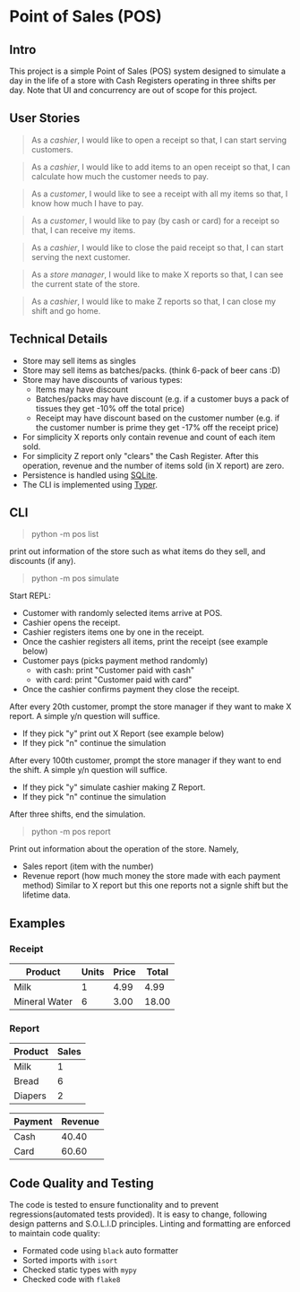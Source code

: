 # Point of Sales (POS)

## Intro

This project is a simple Point of Sales (POS) system designed to simulate a day in the life of a store with Cash Registers operating in three shifts per day. Note that UI and concurrency are out of scope for this project.

## User Stories

> As a *cashier*, I would like to open a receipt so that, I can start serving customers.

> As a *cashier*, I would like to add items to an open receipt so that, I can calculate how much the customer needs to pay.

> As a *customer*, I would like to see a receipt with all my items so that, I know how much I have to pay.

> As a *customer*, I would like to pay (by cash or card) for a receipt so that, I can receive my items.

> As a *cashier*, I would like to close the paid receipt so that, I can start serving the next customer.

> As a *store manager*, I would like to make X reports so that, I can see the current state of the store.

> As a *cashier*, I would like to make Z reports so that, I can close my shift and go home.

## Technical Details

- Store may sell items as singles
- Store may sell items as batches/packs. (think 6-pack of beer cans :D)
- Store may have discounts of various types:
  * Items may have discount
  * Batches/packs may have discount (e.g. if a customer buys a pack of tissues they get -10% off the total price)
  * Receipt may have discount based on the customer number (e.g. if the customer number is prime they get -17% off the receipt price)
- For simplicity X reports only contain revenue and count of each item sold.
- For simplicity Z report only "clears" the Cash Register. After this operation, revenue and the number of items sold (in X report) are zero.
- Persistence is handled using [SQLite](https://docs.python.org/3/library/sqlite3.html).
- The CLI is implemented using [Typer](https://typer.tiangolo.com/).


## CLI

> python -m pos list

print out information of the store such as what items do they sell, and discounts (if any).

> python -m pos simulate

Start REPL:
  - Customer with randomly selected items arrive at POS.
  - Cashier opens the receipt.
  - Cashier registers items one by one in the receipt.
  - Once the cashier registers all items, print the receipt (see example below)
  - Customer pays (picks payment method randomly)
    * with cash: print "Customer paid with cash"
    * with card: print "Customer paid with card"
  - Once the cashier confirms payment they close the receipt.

After every 20th customer, prompt the store manager if they want to make X report. A simple y/n question will suffice.
  * If they pick "y" print out X Report (see example below)
  * If they pick "n" continue the simulation

After every 100th customer, prompt the store manager if they want to end the shift. A simple y/n question will suffice.
  * If they pick "y" simulate cashier making Z Report.
  * If they pick "n" continue the simulation

After three shifts, end the simulation.

> python -m pos report

Print out information about the operation of the store. Namely,
- Sales report (item with the number)
- Revenue report (how much money the store made with each payment method)
Similar to X report but this one reports not a signle shift but the lifetime data.

## Examples

### Receipt

Product        | Units | Price |  Total  |
---------------|-------|-------|---------|
Milk           | 1     | 4.99  |  4.99   |
Mineral Water  | 6     | 3.00  |  18.00  |


### Report

Product        | Sales |
---------------|-------|
Milk           | 1     |
Bread          | 6     |
Diapers        | 2     |

Payment   | Revenue |
----------|---------|
Cash      | 40.40   |
Card      | 60.60   |


## Code Quality and Testing

The code is tested to ensure functionality and to prevent regressions(automated tests provided).
It is easy to change, following design patterns and S.O.L.I.D principles.
Linting and formatting are enforced to maintain code quality:
- Formated code using `black` auto formatter
- Sorted imports with `isort` 
- Checked static types with `mypy`
- Checked code with `flake8`